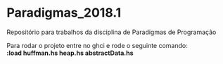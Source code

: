 # Paradigmas_2018.1
Repositório para trabalhos da disciplina de Paradigmas de Programação

Para rodar o projeto entre no ghci e rode o seguinte comando:<br/>
<b>:load huffman.hs heap.hs abstractData.hs<b/>
